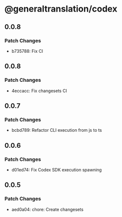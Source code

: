 # @generaltranslation/codex

## 0.0.8

### Patch Changes

- b735788: Fix CI

## 0.0.8

### Patch Changes

- 4eccacc: Fix changesets CI

## 0.0.7

### Patch Changes

- bcbd789: Refactor CLI execution from js to ts

## 0.0.6

### Patch Changes

- d01ed74: Fix Codex SDK execution spawning

## 0.0.5

### Patch Changes

- aed0a04: chore: Create changesets
